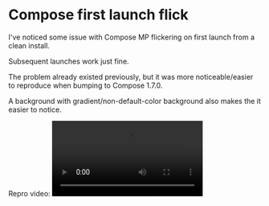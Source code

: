 # Compose first launch flick

I've noticed some issue with Compose MP flickering on first launch from a clean install.

Subsequent launches work just fine.

The problem already existed previously, but it was more noticeable/easier to reproduce when bumping to Compose 1.7.0.

A background with gradient/non-default-color background also makes the it easier to notice.

Repro video: ![](./screen-recording.mp4)
